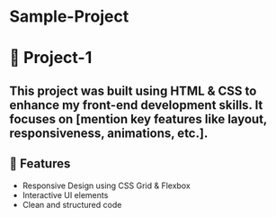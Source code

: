 # Sample-Project

# 📌 Project-1

## This project was built using HTML & CSS to enhance my front-end development skills. It focuses on [mention key features like layout, responsiveness, animations, etc.].

## 🚀 Features
- Responsive Design using CSS Grid & Flexbox
- Interactive UI elements
- Clean and structured code

